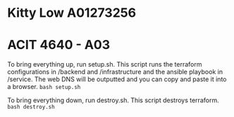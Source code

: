 # Kitty Low A01273256
# ACIT 4640 - A03

To bring everything up, run setup.sh. This script runs the terraform configurations in /backend and /infrastructure and the ansible playbook in /service. The web DNS will be outputted and you can copy and paste it into a browser.
```bash setup.sh```

To bring everything down, run destroy.sh. This script destroys terraform.
```bash destroy.sh```
